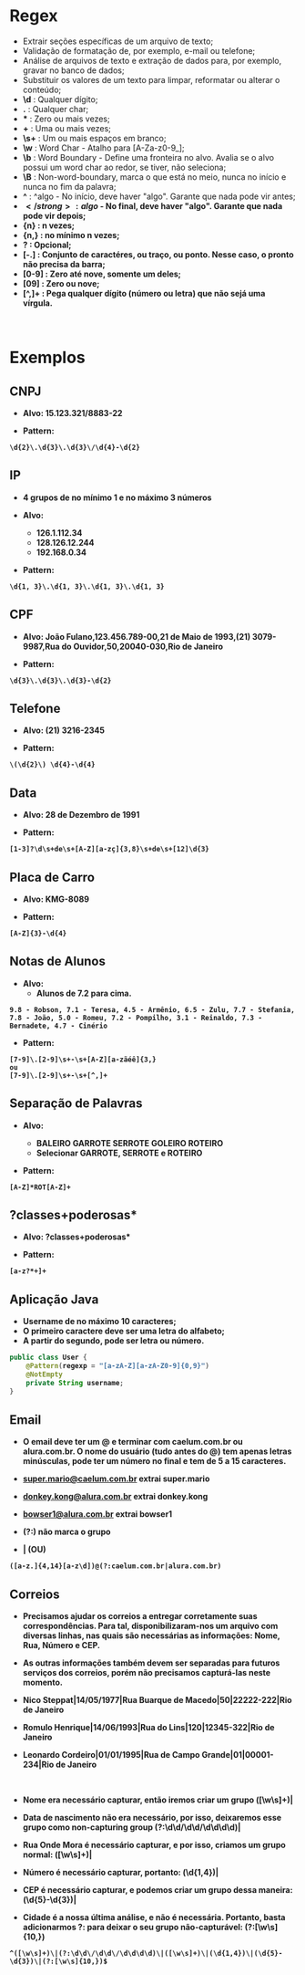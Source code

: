 # Regex

- Extrair seções específicas de um arquivo de texto;
- Validação de formatação de, por exemplo, e-mail ou telefone;
- Análise de arquivos de texto e extração de dados para, por exemplo, gravar no banco de dados;
- Substituir os valores de um texto para limpar, reformatar ou alterar o conteúdo;
- <strong>\d</strong> : Qualquer dígito;
- <strong>.</strong> : Qualquer char;
- <strong>*</strong> : Zero ou mais vezes;
- <strong>+</strong> : Uma ou mais vezes;
- <strong>\s+</strong> : Um ou mais espaços em branco;
- <strong>\w</strong> : Word Char - Atalho para [A-Za-z0-9_];
- <strong>\b</strong> : Word Boundary - Define uma fronteira no alvo. Avalia se o alvo possui um word char ao redor, se tiver, não seleciona;
- <strong>\B</strong> : Non-word-boundary, marca o que está no meio, nunca no início e nunca no fim da palavra;
- <strong>^</strong> : ^algo - No início, deve haver "algo". Garante que nada pode vir antes;
- <strong>$</strong> : algo$ - No final, deve haver "algo". Garante que nada pode vir depois;
- <strong>{n}</strong> : n vezes;
- <strong>{n,}</strong> : no mínimo n vezes;
- <strong>?</strong> : Opcional;
- <strong>[-.]</strong> : Conjunto de caractéres, ou traço, ou ponto. Nesse caso, o pronto não precisa da barra;
- <strong>[0-9]</strong> : Zero até nove, somente um deles;
- <strong>[09]</strong> : Zero ou nove;
- <strong>[^,]+</strong> : Pega qualquer dígito (número ou letra) que não sejá uma vírgula.

<br>

# Exemplos

## CNPJ

- Alvo: 15.123.321/8883-22

- Pattern: 

```
\d{2}\.\d{3}\.\d{3}\/\d{4}-\d{2}
```

## IP 

- 4 grupos de no mínimo 1 e no máximo 3 números

- Alvo:
    - 126.1.112.34
    - 128.126.12.244
    - 192.168.0.34

- Pattern: 
```
\d{1, 3}\.\d{1, 3}\.\d{1, 3}\.\d{1, 3}
```

## CPF

- Alvo: João Fulano,123.456.789-00,21 de Maio de 1993,(21) 3079-9987,Rua do Ouvidor,50,20040-030,Rio de Janeiro

- Pattern: 
```
\d{3}\.\d{3}\.\d{3}-\d{2}
```

## Telefone

- Alvo: (21) 3216-2345

- Pattern:
```
\(\d{2}\) \d{4}-\d{4}
```

## Data

- Alvo: 28 de Dezembro de 1991

- Pattern:
```
[1-3]?\d\s+de\s+[A-Z][a-zç]{3,8}\s+de\s+[12]\d{3}
```

## Placa de Carro

- Alvo: KMG-8089

- Pattern:
```
[A-Z]{3}-\d{4}
```

## Notas de Alunos

- Alvo: 
    - Alunos de 7.2 para cima.
```csv
9.8 - Robson, 7.1 - Teresa, 4.5 - Armênio, 6.5 - Zulu, 7.7 - Stefania, 7.8 - João, 5.0 - Romeu, 7.2 - Pompilho, 3.1 - Reinaldo, 7.3 - Bernadete, 4.7 - Cinério 
```

- Pattern:
```
[7-9]\.[2-9]\s+-\s+[A-Z][a-zãéê]{3,}
ou
[7-9]\.[2-9]\s+-\s+[^,]+
```

## Separação de Palavras

- Alvo: 
    - BALEIRO GARROTE SERROTE GOLEIRO ROTEIRO
    - Selecionar GARROTE, SERROTE e ROTEIRO

- Pattern:
```
[A-Z]*ROT[A-Z]+
```

## ?classes+poderosas*

- Alvo: ?classes+poderosas*

- Pattern:
```
[a-z?*+]+
```

## Aplicação Java

- Username de no máximo 10 caracteres;
- O primeiro caractere deve ser uma letra do alfabeto;
- A partir do segundo, pode ser letra ou número.

```java
public class User {
    @Pattern(regexp = "[a-zA-Z][a-zA-Z0-9]{0,9}")
    @NotEmpty
    private String username;
}
```

## Email

- O email deve ter um @ e terminar com caelum.com.br ou alura.com.br. O nome do usuário (tudo antes do @) tem apenas letras minúsculas, pode ter um número no final e tem de 5 a 15 caracteres.

- super.mario@caelum.com.br extrai super.mario
- donkey.kong@alura.com.br extrai donkey.kong
- bowser1@alura.com.br extrai bowser1

- (?:) não marca o grupo
- | (OU)

```
([a-z.]{4,14}[a-z\d])@(?:caelum.com.br|alura.com.br)
```

## Correios

- Precisamos ajudar os correios a entregar corretamente suas correspondências. Para tal, disponibilizaram-nos um arquivo com diversas linhas, nas quais são necessárias as informações: Nome, Rua, Número e CEP.

- As outras informações também devem ser separadas para futuros serviços dos correios, porém não precisamos capturá-las neste momento.

- Nico Steppat|14/05/1977|Rua Buarque de Macedo|50|22222-222|Rio de Janeiro

- Romulo Henrique|14/06/1993|Rua do Lins|120|12345-322|Rio de Janeiro

- Leonardo Cordeiro|01/01/1995|Rua de Campo Grande|01|00001-234|Rio de Janeiro

<br>

- Nome era necessário capturar, então iremos criar um grupo ([\w\s]+)\|

- Data de nascimento não era necessário, por isso, deixaremos esse grupo como non-capturing group (?:\d\d\/\d\d\/\d\d\d\d)\|

- Rua Onde Mora é necessário capturar, e por isso, criamos um grupo normal: ([\w\s]+)\|

- Número é necessário capturar, portanto: (\d{1,4})\|

- CEP é necessário capturar, e podemos criar um grupo dessa maneira: (\d{5}-\d{3})\|

- Cidade é a nossa última análise, e não é necessária. Portanto, basta adicionarmos ?: para deixar o seu grupo não-capturável: (?:[\w\s]{10,})

```
^([\w\s]+)\|(?:\d\d\/\d\d\/\d\d\d\d)\|([\w\s]+)\|(\d{1,4})\|(\d{5}-\d{3})\|(?:[\w\s]{10,})$
```